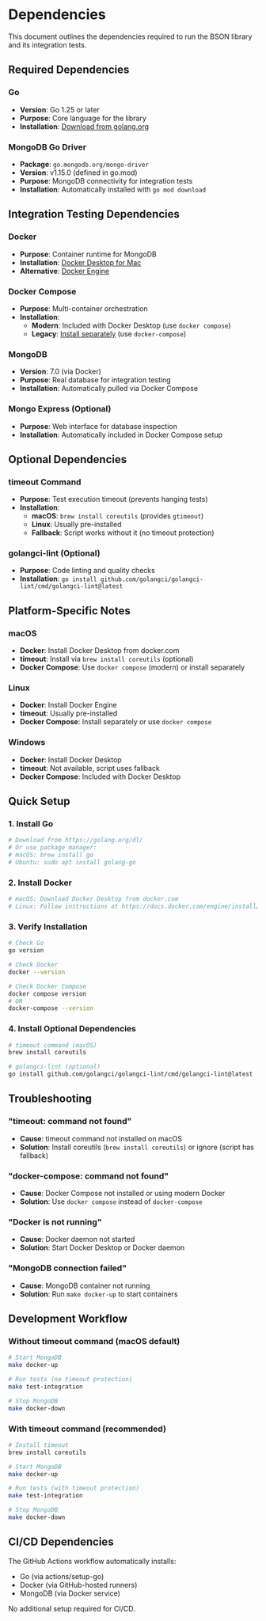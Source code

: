 # Dependencies

This document outlines the dependencies required to run the BSON library and its integration tests.

## Required Dependencies

### Go
- **Version**: Go 1.25 or later
- **Purpose**: Core language for the library
- **Installation**: [Download from golang.org](https://golang.org/dl/)

### MongoDB Go Driver
- **Package**: `go.mongodb.org/mongo-driver`
- **Version**: v1.15.0 (defined in go.mod)
- **Purpose**: MongoDB connectivity for integration tests
- **Installation**: Automatically installed with `go mod download`

## Integration Testing Dependencies

### Docker
- **Purpose**: Container runtime for MongoDB
- **Installation**: [Docker Desktop for Mac](https://www.docker.com/products/docker-desktop/)
- **Alternative**: [Docker Engine](https://docs.docker.com/engine/install/)

### Docker Compose
- **Purpose**: Multi-container orchestration
- **Installation**: 
  - **Modern**: Included with Docker Desktop (use `docker compose`)
  - **Legacy**: [Install separately](https://docs.docker.com/compose/install/) (use `docker-compose`)

### MongoDB
- **Version**: 7.0 (via Docker)
- **Purpose**: Real database for integration testing
- **Installation**: Automatically pulled via Docker Compose

### Mongo Express (Optional)
- **Purpose**: Web interface for database inspection
- **Installation**: Automatically included in Docker Compose setup

## Optional Dependencies

### timeout Command
- **Purpose**: Test execution timeout (prevents hanging tests)
- **Installation**:
  - **macOS**: `brew install coreutils` (provides `gtimeout`)
  - **Linux**: Usually pre-installed
  - **Fallback**: Script works without it (no timeout protection)

### golangci-lint (Optional)
- **Purpose**: Code linting and quality checks
- **Installation**: `go install github.com/golangci/golangci-lint/cmd/golangci-lint@latest`

## Platform-Specific Notes

### macOS
- **Docker**: Install Docker Desktop from docker.com
- **timeout**: Install via `brew install coreutils` (optional)
- **Docker Compose**: Use `docker compose` (modern) or install separately

### Linux
- **Docker**: Install Docker Engine
- **timeout**: Usually pre-installed
- **Docker Compose**: Install separately or use `docker compose`

### Windows
- **Docker**: Install Docker Desktop
- **timeout**: Not available, script uses fallback
- **Docker Compose**: Included with Docker Desktop

## Quick Setup

### 1. Install Go
```bash
# Download from https://golang.org/dl/
# Or use package manager:
# macOS: brew install go
# Ubuntu: sudo apt install golang-go
```

### 2. Install Docker
```bash
# macOS: Download Docker Desktop from docker.com
# Linux: Follow instructions at https://docs.docker.com/engine/install/
```

### 3. Verify Installation
```bash
# Check Go
go version

# Check Docker
docker --version

# Check Docker Compose
docker compose version
# OR
docker-compose --version
```

### 4. Install Optional Dependencies
```bash
# timeout command (macOS)
brew install coreutils

# golangci-lint (optional)
go install github.com/golangci/golangci-lint/cmd/golangci-lint@latest
```

## Troubleshooting

### "timeout: command not found"
- **Cause**: timeout command not installed on macOS
- **Solution**: Install coreutils (`brew install coreutils`) or ignore (script has fallback)

### "docker-compose: command not found"
- **Cause**: Docker Compose not installed or using modern Docker
- **Solution**: Use `docker compose` instead of `docker-compose`

### "Docker is not running"
- **Cause**: Docker daemon not started
- **Solution**: Start Docker Desktop or Docker daemon

### "MongoDB connection failed"
- **Cause**: MongoDB container not running
- **Solution**: Run `make docker-up` to start containers

## Development Workflow

### Without timeout command (macOS default)
```bash
# Start MongoDB
make docker-up

# Run tests (no timeout protection)
make test-integration

# Stop MongoDB
make docker-down
```

### With timeout command (recommended)
```bash
# Install timeout
brew install coreutils

# Start MongoDB
make docker-up

# Run tests (with timeout protection)
make test-integration

# Stop MongoDB
make docker-down
```

## CI/CD Dependencies

The GitHub Actions workflow automatically installs:
- Go (via actions/setup-go)
- Docker (via GitHub-hosted runners)
- MongoDB (via Docker service)

No additional setup required for CI/CD.
